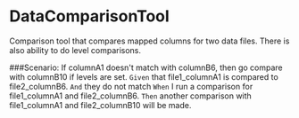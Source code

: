 # DataComparisonTool
Comparison tool that compares mapped columns for two data files.  There is also ability to do level comparisons. 

###Scenario: If columnA1 doesn't match with columnB6, then go compare with columnB10 if levels are set.
`Given` that file1_columnA1 is compared to file2_columnB6.
`And` they do not match
`When` I run a comparison for file1_columnA1 and file2_columnB6.
`Then` another comparison with file1_columnA1 and file2_columnB10 will be made.

